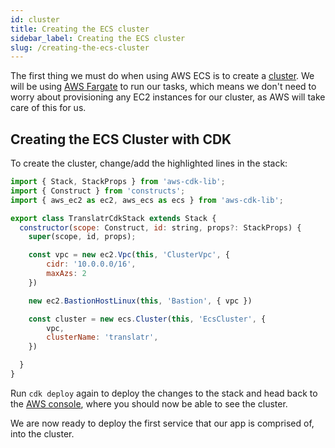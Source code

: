 ```yaml
---
id: cluster
title: Creating the ECS cluster
sidebar_label: Creating the ECS cluster
slug: /creating-the-ecs-cluster
---
```


The first thing we must do when using AWS ECS is to create a [cluster](https://docs.aws.amazon.com/AmazonECS/latest/developerguide/clusters.html). We will be using [AWS Fargate](https://aws.amazon.com/fargate/) to run our tasks, which means we don't need to worry about provisioning any EC2 instances for our cluster, as AWS will take care of this for us.

## Creating the ECS Cluster with CDK

To create the cluster, change/add the highlighted lines in the stack:

```javascript title="lib/translatr-cdk-stack.ts" {3,16-19}
import { Stack, StackProps } from 'aws-cdk-lib';
import { Construct } from 'constructs';
import { aws_ec2 as ec2, aws_ecs as ecs } from 'aws-cdk-lib';

export class TranslatrCdkStack extends Stack {
  constructor(scope: Construct, id: string, props?: StackProps) {
    super(scope, id, props);

    const vpc = new ec2.Vpc(this, 'ClusterVpc', {
        cidr: '10.0.0.0/16',
        maxAzs: 2
    })

    new ec2.BastionHostLinux(this, 'Bastion', { vpc })

    const cluster = new ecs.Cluster(this, 'EcsCluster', {
        vpc,
        clusterName: 'translatr',
    })

  }
}
```

Run `cdk deploy` again to deploy the changes to the stack and head back to the [AWS console](https://eu-west-1.console.aws.amazon.com/ecs/home?region=eu-west-1#/clusters), where you should now be able to see the cluster.

We are now ready to deploy the first service that our app is comprised of, into the cluster.